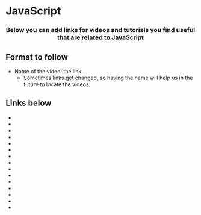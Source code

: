 # JavaScript

<p align="center">
  <h3 align="center">Below you can add links for videos and tutorials you find useful that are related to JavaScript</h3></p>


## Format to follow
* Name of the video: the link
  * Sometimes links get changed, so having the name will help us in the future to locate the videos.


## Links below

* 
* 
* 
* 
* 
* 
* 
* 
* 
* 
* 
* 
* 
* 
* 


